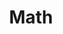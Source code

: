 ---
category: [Math] #Category ID.
hue: var(--c-themeDarkOrange) #Category hue.
title: Math #Category title.
description: Mathematics
---